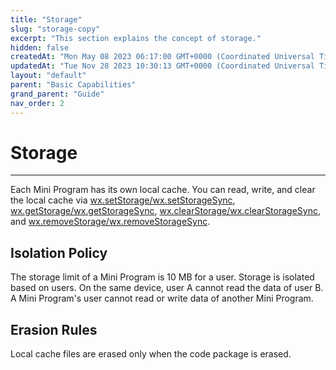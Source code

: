 ```yaml
---
title: "Storage"
slug: "storage-copy"
excerpt: "This section explains the concept of storage."
hidden: false
createdAt: "Mon May 08 2023 06:17:00 GMT+0000 (Coordinated Universal Time)"
updatedAt: "Tue Nov 28 2023 10:30:13 GMT+0000 (Coordinated Universal Time)"
layout: "default"
parent: "Basic Capabilities"
grand_parent: "Guide"
nav_order: 2
---
```

# Storage 
*** 
Each Mini Program has its own local cache. You can read, write, and clear the local cache via [wx.setStorage/wx.setStorageSync](../../APIs/data-cache#setstoragesync), [wx.getStorage/wx.getStorageSync](../../APIs/data-cache#getstoragesync), [wx.clearStorage/wx.clearStorageSync](../../APIs/data-cache#clearstorage-object-object), and [wx.removeStorage/wx.removeStorageSync](../../APIs/data-cache#removestorage-object-object).

## Isolation Policy

The storage limit of a Mini Program is 10 MB for a user. Storage is isolated based on users. On the same device, user A cannot read the data of user B. A Mini Program's user cannot read or write data of another Mini Program.

## Erasion Rules

Local cache files are erased only when the code package is erased.

